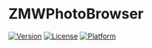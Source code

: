 # ZMWPhotoBrowser


[![Version](https://img.shields.io/cocoapods/v/ZMWPhotoBrowser.svg?style=flat)](http://cocoapods.org/pods/ZMWPhotoBrowser)
[![License](https://img.shields.io/cocoapods/l/ZMWPhotoBrowser.svg?style=flat)](http://cocoapods.org/pods/ZMWPhotoBrowser)
[![Platform](https://img.shields.io/cocoapods/p/ZMWPhotoBrowser.svg?style=flat)](http://cocoapods.org/pods/ZMWPhotoBrowser)



